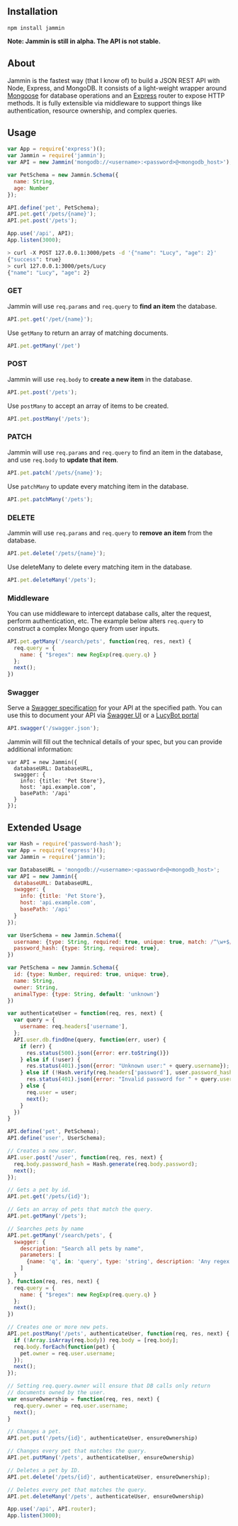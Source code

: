 ## Installation
```npm install jammin```

**Note: Jammin is still in alpha. The API is not stable.**

## About
Jammin is the fastest way (that I know of) to build a JSON REST API with Node, Express, and MongoDB. It consists of a light-weight wrapper around [Mongoose](http://mongoosejs.com/) for database operations and an [Express](http://expressjs.com/) router to expose HTTP methods. It is fully extensible via middleware to support things like authentication, resource ownership, and complex queries.

## Usage

```js
var App = require('express')();
var Jammin = require('jammin');
var API = new Jammin('mongodb://<username>:<password>@<mongodb_host>');

var PetSchema = new Jammin.Schema({
  name: String,
  age: Number
});

API.define('pet', PetSchema);
API.pet.get('/pets/{name}');
API.pet.post('/pets');

App.use('/api', API);
App.listen(3000);
```

```bash
> curl -X POST 127.0.0.1:3000/pets -d '{"name": "Lucy", "age": 2}'
{"success": true}
> curl 127.0.0.1:3000/pets/Lucy
{"name": "Lucy", "age": 2}
```

### GET
Jammin will use ```req.params``` and ```req.query``` to **find an item** the database.
```js
API.pet.get('/pet/{name}');
```
Use ```getMany``` to return an array of matching documents.
```js
API.pet.getMany('/pet')
```

### POST
Jammin will use ```req.body``` to **create a new item** in the database.
```js
API.pet.post('/pets');
```
Use ```postMany``` to accept an array of items to be created.
```js
API.pet.postMany('/pets');
```

### PATCH
Jammin will use ```req.params``` and ```req.query``` to find an item in the database, and use ```req.body``` to **update that item**.
```js
API.pet.patch('/pets/{name}');
```
Use ```patchMany``` to update every matching item in the database.
```js
API.pet.patchMany('/pets');
```

### DELETE
Jammin will use ```req.params``` and ```req.query``` to **remove an item** from the database.
```js
API.pet.delete('/pets/{name}');
```
Use deleteMany to delete every matching item in the database.
```js
API.pet.deleteMany('/pets');
```

### Middleware
You can use middleware to intercept database calls, alter the request, perform authentication, etc.
The example below alters ```req.query``` to construct a complex Mongo query from user inputs.
```js
API.pet.getMany('/search/pets', function(req, res, next) {
  req.query = {
    name: { "$regex": new RegExp(req.query.q) }
  };
  next();
})
```

### Swagger
Serve a [Swagger specification](http://swagger.io) for your API at the specified path. You can use this to document your API via [Swagger UI](https://github.com/swagger-api/swagger-ui) or a [LucyBot portal](https://lucybot.com)
```js
API.swagger('/swagger.json');
```
Jammin will fill out the technical details of your spec, but you can provide additional information:
```
var API = new Jammin({
  databaseURL: DatabaseURL,
  swagger: {
    info: {title: 'Pet Store'},
    host: 'api.example.com',
    basePath: '/api'
  }
});
```

## Extended Usage

```js
var Hash = require('password-hash');
var App = require('express')();
var Jammin = require('jammin');

var DatabaseURL = 'mongodb://<username>:<password>@<mongodb_host>';
var API = new Jammin({
  databaseURL: DatabaseURL,
  swagger: {
    info: {title: 'Pet Store'},
    host: 'api.example.com',
    basePath: '/api'
  }
});

var UserSchema = new Jammin.Schema({
  username: {type: String, required: true, unique: true, match: /^\w+$/},
  password_hash: {type: String, required: true},
})

var PetSchema = new Jammin.Schema({
  id: {type: Number, required: true, unique: true},
  name: String,
  owner: String,
  animalType: {type: String, default: 'unknown'}
})

var authenticateUser = function(req, res, next) {
  var query = {
    username: req.headers['username'],
  };
  API.user.db.findOne(query, function(err, user) {
    if (err) {
      res.status(500).json({error: err.toString()})
    } else if (!user) {
      res.status(401).json({error: "Unknown user:" + query.username});
    } else if (!Hash.verify(req.headers['password'], user.password_hash)) {
      res.status(401).json({error: "Invalid password for " + query.username}) 
    } else {
      req.user = user;
      next();
    }
  }) 
}

API.define('pet', PetSchema);
API.define('user', UserSchema);

// Creates a new user.
API.user.post('/user', function(req, res, next) {
  req.body.password_hash = Hash.generate(req.body.password);
  next();
});

// Gets a pet by id.
API.pet.get('/pets/{id}');

// Gets an array of pets that match the query.
API.pet.getMany('/pets');

// Searches pets by name
API.pet.getMany('/search/pets', {
  swagger: {
    description: "Search all pets by name",
    parameters: [
      {name: 'q', in: 'query', type: 'string', description: 'Any regex'}
    ]
  }
}, function(req, res, next) {
  req.query = {
    name: { "$regex": new RegExp(req.query.q) }
  };
  next();
})

// Creates one or more new pets.
API.pet.postMany('/pets', authenticateUser, function(req, res, next) {
  if (!Array.isArray(req.body)) req.body = [req.body];
  req.body.forEach(function(pet) {
    pet.owner = req.user.username;
  });
  next();
});

// Setting req.query.owner will ensure that DB calls only return
// documents owned by the user.
var ensureOwnership = function(req, res, next) {
  req.query.owner = req.user.username;
  next();
}

// Changes a pet.
API.pet.put('/pets/{id}', authenticateUser, ensureOwnership)

// Changes every pet that matches the query.
API.pet.putMany('/pets', authenticateUser, ensureOwnership)

// Deletes a pet by ID.
API.pet.delete('/pets/{id}', authenticateUser, ensureOwnership);

// Deletes every pet that matches the query.
API.pet.deleteMany('/pets', authenticateUser, ensureOwnership)

App.use('/api', API.router);
App.listen(3000);

```
